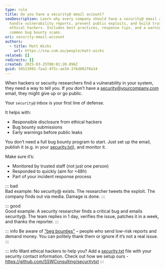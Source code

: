 ```yaml
---
type: rule
title: Do you have a security@ email account?
seoDescription: Learn why every company should have a security@ email address to
  handle vulnerability reports, prevent public exploits, and build trust with
  ethical hackers. Includes best practices, response tips, and a warning about
  common bug bounty scams.
uri: security-email-account
authors:
  - title: Matt Wicks
    url: https://ssw.com.au/people/matt-wicks
related: []
redirects: []
created: 2025-03-25T00:01:20.896Z
guid: 58523891-7aa2-4f5c-ae34-376d002f0a14
---
```

When hackers or security researchers find a vulnerability in your system, they need a way to tell you. If you don’t have a security@yourcompany.com email, they might give up or go public.

Your `security@` inbox is your first line of defense.

<!--endintro-->

It helps with:

* Responsible disclosure from ethical hackers
* Bug bounty submissions
* Early warnings before public leaks

You don’t need a full bug bounty program to start. Just set up the email, publish it (e.g. in your [security.txt](https://securitytxt.org)), and monitor it.

Make sure it’s:

* Monitored by trusted staff (not just one person)
* Responded to quickly (aim for <48h)
* Part of your incident response process


::: bad  
Bad example: No security@ exists. The researcher tweets the exploit. The company finds out via media. Damage is done.
:::

::: good  
Good example: A security researcher finds a critical bug and emails security@. The team replies in 1 day, verifies the issue, patches it in a week, and thanks the reporter.
:::

::: info
Be aware of ["beg bounties"](https://www.troyhunt.com/beg-bounties/) – people who send low-risk reports and demand money. You can politely thank them or ignore if it’s not a real issue.
:::

::: info
Want ethical hackers to help you? Add a [security.txt](https://securitytxt.org) file with your security contact information. Check out how we setup ours - https://github.com/SSWConsulting/securitytxt
:::
